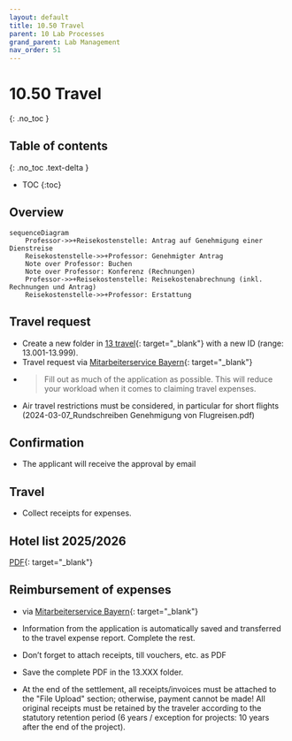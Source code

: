 ```yaml
---
layout: default
title: 10.50 Travel
parent: 10 Lab Processes
grand_parent: Lab Management
nav_order: 51
---
```


# 10.50 Travel
{: .no_toc }

## Table of contents
{: .no_toc .text-delta }

- TOC
{:toc}

## Overview

```mermaid
sequenceDiagram
    Professor->>+Reisekostenstelle: Antrag auf Genehmigung einer Dienstreise
    Reisekostenstelle->>+Professor: Genehmigter Antrag
    Note over Professor: Buchen
    Note over Professor: Konferenz (Rechnungen)
    Professor->>+Reisekostenstelle: Reisekostenabrechnung (inkl. Rechnungen und Antrag)
    Reisekostenstelle->>+Professor: Erstattung

```
## Travel request

- Create a new folder in [13 travel](https://nc-2272638881871040784.nextcloud-ionos.com/index.php/apps/files/?dir=/10-lab/13_travel&fileid=61){: target="_blank"} with a new ID (range: 13.001-13.999).
- Travel request via [Mitarbeiterservice Bayern](https://www.mitarbeiterservice.bayern.de/){: target="_blank"}
- > Fill out as much of the application as possible. This will reduce your workload when it comes to claiming travel expenses.
- Air travel restrictions must be considered, in particular for short flights (2024-03-07_Rundschreiben Genehmigung von Flugreisen.pdf)

## Confirmation

- The applicant will receive the approval by email

## Travel
- Collect receipts for expenses.
  
## Hotel list 2025/2026
[PDF](https://www.intranet.uni-bayreuth.de/pool/dokumente/personal-formulare/dr-hotel-hotelliste_freistaat_bybn_2024_inland.pdf){: target="_blank"}

## Reimbursement of expenses

- via [Mitarbeiterservice Bayern](https://www.mitarbeiterservice.bayern.de/){: target="_blank"}
- Information from the application is automatically saved and transferred to the travel expense report. Complete the rest.
- Don’t forget to attach receipts, till vouchers, etc. as PDF
- Save the complete PDF in the 13.XXX folder.

- At the end of the settlement, all receipts/invoices must be attached to the "File Upload" section; otherwise, payment cannot be made! All original receipts must be retained by the traveler according to the statutory retention period (6 years / exception for projects: 10 years after the end of the project).
  
